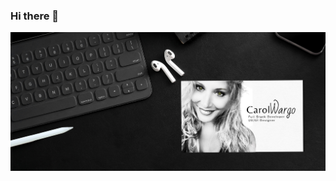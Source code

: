 ### Hi there 👋

![Image Description](https://github.com/carolwargo/carolwargo/blob/e68fa46e3792d0dfe03ccede7def757378abac75/Untitled%20(1000%20%C3%97%20300%20px)%20(1700%20%C3%97%20750%20px)%20(8).png)

<!--
**carolwargo/carolwargo** is a ✨ _special_ ✨ repository because its `README.md` (this file) appears on your GitHub profile.

Here are some ideas to get you started:

- 🔭 I’m currently working on ...
- 🌱 I’m currently learning ...
- 👯 I’m looking to collaborate on ...
- 🤔 I’m looking for help with ...
- 💬 Ask me about ...
- 📫 How to reach me: ...
- 😄 Pronouns: ...
- ⚡ Fun fact: ...
-->
